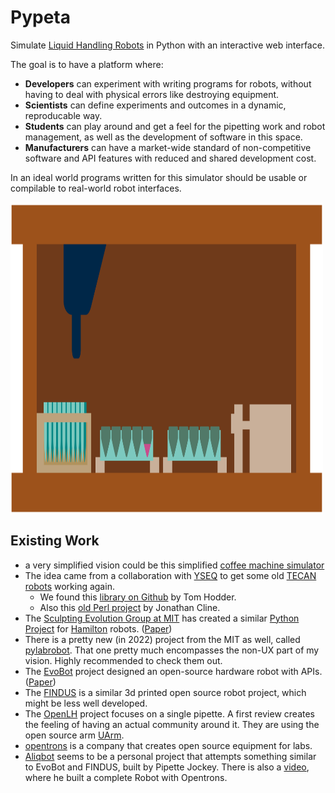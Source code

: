 # Pypeta

Simulate [Liquid Handling Robots](https://en.wikipedia.org/wiki/Liquid_handling_robot) in Python with an interactive web interface.

The goal is to have a platform where:

 * **Developers** can experiment with writing programs for robots, without having to deal with physical errors like destroying equipment.
 * **Scientists** can define experiments and outcomes in a dynamic, reproducable way.
 * **Students** can play around and get a feel for the pipetting work and robot management, as well as the development of software in this space.
 * **Manufacturers** can have a market-wide standard of non-competitive software and API features with reduced and shared development cost.

In an ideal world programs written for this simulator should be usable or compilable to real-world robot interfaces.

<img src="./LiquidHandlingRobot.svg" width="500px" height="500px" style="text-align:center; display:block;" />

## Existing Work

 * a very simplified vision could be this simplified [coffee machine simulator](https://github.com/Play2Learn-Org/coffeemachine)
 * The idea came from a collaboration with [YSEQ](https://github.com/YSEQ-GmbH) to get some old [TECAN robots](https://www.tecan.de/) working again.
   * We found this [library on Github](https://github.com/tolland/python-tecan-genesis) by Tom Hodder.
   * Also this [old Perl project](https://metacpan.org/dist/Robotics) by Jonathan Cline.
 * The [Sculpting Evolution Group at MIT](https://www.media.mit.edu/groups/sculpting-evolution) has created a similar [Python Project](https://github.com/dgretton/pyhamilton) for [Hamilton](https://www.media.mit.edu/groups/sculpting-evolution) robots. ([Paper](https://www.embopress.org/doi/pdf/10.15252/msb.20209942))
 * There is a pretty new (in 2022) project from the MIT as well, called [pylabrobot](https://github.com/PyLabRobot/pylabrobot). That one pretty much encompasses the non-UX part of my vision. Highly recommended to check them out.
 * The [EvoBot](https://www.thingiverse.com/thing:2776125) project designed an open-source hardware robot with APIs. ([Paper](https://www.mdpi.com/2076-3417/10/3/814/htm))
 * The [FINDUS](https://slas-technology.org/article/S2472-6303(22)01025-1/fulltext#pageBody) is a similar 3d printed open source robot project, which might be less well developed.
 * The [OpenLH](https://www.instructables.com/OpenLH/) project focuses on a single pipette. A first review creates the feeling of having an actual community around it. They are using the open source arm [UArm](https://github.com/uArm-developer).
 * [opentrons](https://opentrons.com/) is a company that creates open source equipment for labs.
 * [Aliqbot](http://pipettejockey.com/2017/10/17/the-aliqbot-a-diy-liquid-handling-robot/) seems to be a personal project that attempts something similar to EvoBot and FINDUS, built by Pipette Jockey. There is also a [video](http://pipettejockey.com/2018/01/03/making-a-opentrons-compatible-liquid-handling-robot/), where he built a complete Robot with Opentrons.
